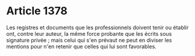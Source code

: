 # Article 1378

<p>Les registres et documents que les professionnels doivent tenir ou établir ont, contre leur auteur, la même force probante que les écrits sous signature privée ; mais celui qui s'en prévaut ne peut en diviser les mentions pour n'en retenir que celles qui lui sont favorables. </p>